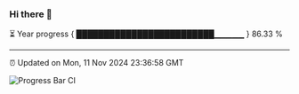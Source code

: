 ### Hi there 👋

⏳ Year progress { █████████████████████████▁▁▁▁▁ } 86.33 %

---

⏰ Updated on Mon, 11 Nov 2024 23:36:58 GMT

![Progress Bar CI](https://github.com/IshwaranRudhara/GIT-ACTION/workflows/Progress%20Bar%20CI/badge.svg)
